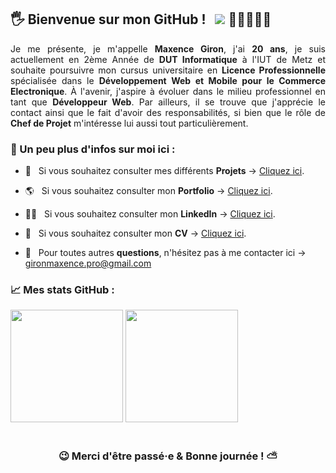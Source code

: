 ## 🖐 Bienvenue sur mon GitHub ! &nbsp; ![](https://komarev.com/ghpvc/?username=MaxHwK&label=Visiteurs+:) 👩🏼‍🤝‍🧑🏻

<div align="justify"> Je me présente, je m'appelle <b>Maxence Giron</b>, j'ai <b>20 ans</b>, je suis actuellement en 2ème Année de <b>DUT Informatique</b> à 
     l'IUT de Metz et souhaite poursuivre mon cursus universitaire en <b>Licence Professionnelle</b> spécialisée dans le <b>Développement Web et Mobile pour le Commerce 
     Electronique</b>. À l'avenir, j'aspire à évoluer dans le milieu professionnel en tant que <b>Développeur Web</b>. Par ailleurs, il se trouve que j'apprécie 
     le contact ainsi que le fait d'avoir des responsabilités, si bien que le rôle de <b>Chef de Projet</b> m'intéresse lui aussi tout particulièrement. 
</div>

### 🧑 Un peu plus d'infos sur moi ici :

- 💾 &nbsp; Si vous souhaitez consulter mes différents <b>Projets</b> → [Cliquez ici](https://github.com/MaxHwK?tab=repositories).
- 🌎 &nbsp; Si vous souhaitez consulter mon <b>Portfolio</b> → [Cliquez ici](https://maxhwk.github.io/).
- 👨‍💻 &nbsp; Si vous souhaitez consulter mon <b>LinkedIn</b> → [Cliquez ici](https://www.linkedin.com/in/maxence-giron/).
- 📝 &nbsp; Si vous souhaitez consulter mon <b>CV</b> → [Cliquez ici](https://maxhwk.github.io/static/doc/CV_Giron_Maxence.pdf).

- 📧 &nbsp; Pour toutes autres <b>questions</b>, n'hésitez pas à me contacter ici → gironmaxence.pro@gmail.com  
     
### 📈 Mes stats GitHub :

<img height="180em" src="https://github-readme-stats.vercel.app/api?username=MaxHwK&show_icons=true&hide_border=true&&count_private=true&include_all_commits=true" />

<img height="180em" src="https://github-readme-stats.vercel.app/api/top-langs/?username=MaxHwK&exclude_repo=KNN-Image-Classification&show_icons=true&hide_border=true&layout=compact&langs_count=8"/>

#

<div align="center">

### 😉 Merci d'être passé·e & Bonne journée ! ⛅

</div>
